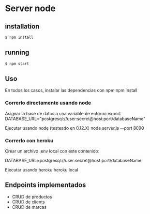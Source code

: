 # Server node

## installation
```sh
$ npm install
```

## running
```sh
$ npm start
```

## Uso

En todos los casos, instalar las dependencias con npm
npm install

### Correrlo directamente usando node

Asignar la base de datos a una variable de entorno
export DATABASE_URL="postgresql://user:secret@host:port/databaseName"

Ejecutar usando node (testeado en 0.12.X)
node server.js --port 8090

### Correrlo con heroku

Crear un archivo .env local con este contenido:

DATABASE_URL=postgresql://user:secret@host:port/databaseName

Ejecutar usando heroku
heroku local

## Endpoints implementados

* CRUD de productos
* CRUD de clients
* CRUD de marcas

